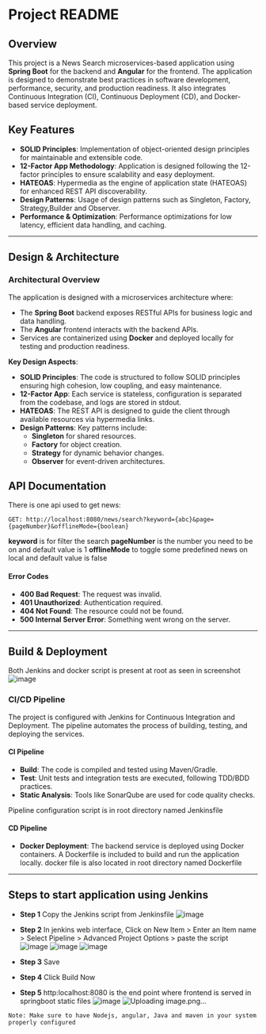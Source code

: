 # Project README

## Overview

This project is a News Search microservices-based application using **Spring Boot** for the backend and **Angular** for the frontend. The application is designed to demonstrate best practices in software development, performance, security, and production readiness. It also integrates Continuous Integration (CI), Continuous Deployment (CD), and Docker-based service deployment.

## Key Features

- **SOLID Principles**: Implementation of object-oriented design principles for maintainable and extensible code.
- **12-Factor App Methodology**: Application is designed following the 12-factor principles to ensure scalability and easy deployment.
- **HATEOAS**: Hypermedia as the engine of application state (HATEOAS) for enhanced REST API discoverability.
- **Design Patterns**: Usage of design patterns such as Singleton, Factory, Strategy,Builder and Observer.
- **Performance & Optimization**: Performance optimizations for low latency, efficient data handling, and caching.

---

## Design & Architecture

### Architectural Overview

The application is designed with a microservices architecture where:

- The **Spring Boot** backend exposes RESTful APIs for business logic and data handling.
- The **Angular** frontend interacts with the backend APIs.
- Services are containerized using **Docker** and deployed locally for testing and production readiness.

**Key Design Aspects**:

- **SOLID Principles**: The code is structured to follow SOLID principles ensuring high cohesion, low coupling, and easy maintenance.
- **12-Factor App**: Each service is stateless, configuration is separated from the codebase, and logs are stored in stdout.
- **HATEOAS**: The REST API is designed to guide the client through available resources via hypermedia links.
- **Design Patterns**: Key patterns include:
  - **Singleton** for shared resources.
  - **Factory** for object creation.
  - **Strategy** for dynamic behavior changes.
  - **Observer** for event-driven architectures.


## API Documentation

There is one api used to get news:
```
GET: http://localhost:8080/news/search?keyword={abc}&page={pageNumber}&offlineMode={boolean}
```
 **keyword** is for filter the search
 **pageNumber** is the number you need to be on and default value is 1
 **offlineMode** to toggle some predefined news on local and default value is false


#### Error Codes

- **400 Bad Request**: The request was invalid.
- **401 Unauthorized**: Authentication required.
- **404 Not Found**: The resource could not be found.
- **500 Internal Server Error**: Something went wrong on the server.

---

## Build & Deployment

Both Jenkins and docker script is present at root as seen in screenshot
![image](https://github.com/user-attachments/assets/3d0db09b-6eb8-45d4-b72c-49e28dd6b0b1)


### CI/CD Pipeline

The project is configured with Jenkins for Continuous Integration and Deployment. The pipeline automates the process of building, testing, and deploying the services.

#### CI Pipeline

- **Build**: The code is compiled and tested using Maven/Gradle.
- **Test**: Unit tests and integration tests are executed, following TDD/BDD practices.
- **Static Analysis**: Tools like SonarQube are used for code quality checks.

Pipeline configuration script is in root directory named Jenkinsfile

#### CD Pipeline

- **Docker Deployment**: The backend service is deployed using Docker containers. A Dockerfile is included to build and run the application locally.
docker file is also located in root directory named Dockerfile

---

## Steps to start application using Jenkins
- **Step 1** Copy the Jenkins script from Jenkinsfile
![image](https://github.com/user-attachments/assets/a085f40a-dc36-4989-8a68-704a4c5c91bb)

- **Step 2** In jenkins web interface, Click on New Item > Enter an Item name > Select Pipeline > Advanced Project Options > paste the script
![image](https://github.com/user-attachments/assets/8cf1a0e0-9d93-4855-8d80-064812cb2bc7)
![image](https://github.com/user-attachments/assets/c1fb02e7-a2db-4a00-9ba9-4ad11b6da315)
![image](https://github.com/user-attachments/assets/93fdb8cf-d7d8-41c6-b699-6a881e4ee99d)

  
- **Step 3** Save
- **Step 4** Click Build Now
- **Step 5** http:localhost:8080 is the end point where frontend is served in springboot static files
![image](https://github.com/user-attachments/assets/c7acbcec-f834-4c0e-8ea2-ba31ce5b172a)
![Uploading image.png…]()



```
Note: Make sure to have Nodejs, angular, Java and maven in your system properly configured
```

